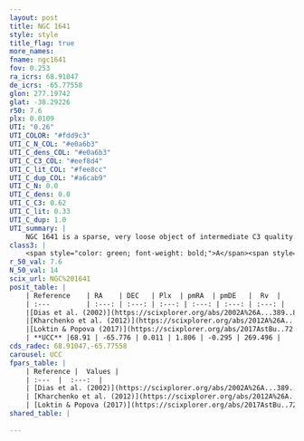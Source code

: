 ```yaml
---
layout: post
title: NGC 1641
style: style
title_flag: true
more_names: 
fname: ngc1641
fov: 0.253
ra_icrs: 68.91047
de_icrs: -65.77558
glon: 277.19742
glat: -38.29226
r50: 7.6
plx: 0.0109
UTI: "0.26"
UTI_COLOR: "#fdd9c3"
UTI_C_N_COL: "#e0a6b3"
UTI_C_dens_COL: "#e0a6b3"
UTI_C_C3_COL: "#eef8d4"
UTI_C_lit_COL: "#fee8cc"
UTI_C_dup_COL: "#a6cab9"
UTI_C_N: 0.0
UTI_C_dens: 0.0
UTI_C_C3: 0.62
UTI_C_lit: 0.33
UTI_C_dup: 1.0
UTI_summary: |
    NGC 1641 is a sparse, very loose object of intermediate C3 quality. It is poorly studied in the literature, with no articles listed in the last 8 years.<br><br><span style="color: #99180f; font-weight: bold;">Warning: </span>contains less than 25 stars with <i>P>0.5</i> estimated.
class3: |
    <span style="color: green; font-weight: bold;">A</span><span style="color: red; font-weight: bold;">C</span>
r_50_val: 7.6
N_50_val: 14
scix_url: NGC%201641
posit_table: |
    | Reference    | RA    | DEC   | Plx  | pmRA  | pmDE   |  Rv  |
    | :---         | :---: | :---: | :---: | :---: | :---: | :---: |
    |[Dias et al. (2002)](https://scixplorer.org/abs/2002A%26A...389..871D) | 68.883 | -65.75 | -- | 6.48 | 8.5 | -- |
    |[Kharchenko et al. (2012)](https://scixplorer.org/abs/2012A%26A...543A.156K) | 68.858 | -65.74 | -- | 4.06 | 2.7 | -- |
    |[Loktin & Popova (2017)](https://scixplorer.org/abs/2017AstBu..72..257L) | 68.88 | -65.75 | -- | 4.453 | 6.491 | 31.2 |
    | **UCC** |68.91 | -65.776 | 0.011 | 1.806 | -0.295 | 269.496 | 
cds_radec: 68.91047,-65.77558
carousel: UCC
fpars_table: |
    | Reference |  Values |
    | :---  |  :---:  |
    | [Dias et al. (2002)](https://scixplorer.org/abs/2002A%26A...389..871D) | `E(B-V)=0.104, Dist=985.0, Age=9.52` |
    | [Kharchenko et al. (2012)](https://scixplorer.org/abs/2012A%26A...543A.156K) | `e_bv=0.104, distance=985, log_age=9.52` |
    | [Loktin & Popova (2017)](https://scixplorer.org/abs/2017AstBu..72..257L) | `E(B-V)=0.167, Dmod=11.307, logt=9.06` |
shared_table: |
    
---
```

